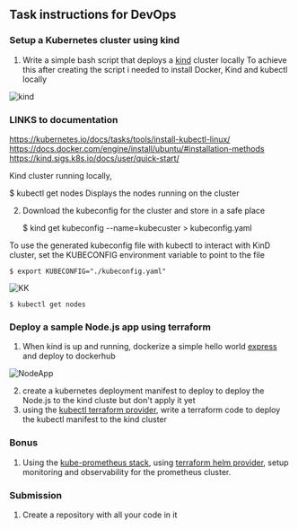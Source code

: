 ## Task instructions for DevOps 

### Setup a Kubernetes cluster using kind 
1. Write a simple bash script that deploys a [kind](https://kind.sigs.k8s.io/docs/user/quick-start/)  cluster locally
To achieve this after creating the script i needed to install Docker, Kind and kubectl locally

![kind](https://github.com/Benn1440/Ansible/assets/67696393/8c8b2d85-4502-42c1-9e18-0031cb82d510)

### LINKS to documentation
https://kubernetes.io/docs/tasks/tools/install-kubectl-linux/
https://docs.docker.com/engine/install/ubuntu/#installation-methods
https://kind.sigs.k8s.io/docs/user/quick-start/


Kind cluster running locally,

 $ kubectl get nodes
Displays the nodes running on the cluster

2. Download the kubeconfig for the cluster and store in a safe place


    $ kind get kubeconfig --name=kubecuster > kubeconfig.yaml

To use the generated kubeconfig file with kubectl to interact with KinD cluster, set the KUBECONFIG environment variable to point to the file 

    $ export KUBECONFIG="./kubeconfig.yaml"

![KK](https://github.com/Benn1440/Ansible/assets/67696393/38689954-a4e5-4fcf-ad7b-58b3d25f0237)

    $ kubectl get nodes

### Deploy a sample Node.js app using terraform

1. When kind is up and running, dockerize a simple hello world [express](https://expressjs.com/en/starter/hello-world.html) and deploy to dockerhub

![NodeApp](https://github.com/Benn1440/Ansible/assets/67696393/9fbb612f-9662-4d99-92ff-fa19e0a87f06)

2. create a kubernetes deployment manifest to deploy to deploy the Node.js to the kind cluste but don't apply it yet
3. using the [kubectl terraform provider](https://registry.terraform.io/providers/gavinbunney/kubectl/latest/docs), write a terraform code to deploy the kubectl manifest to the kind cluster 

### Bonus

1. Using the [kube-prometheus stack](https://github.com/prometheus-community/helm-charts/blob/main/charts/kube-prometheus-stack/README.md), using [terraform helm provider](https://registry.terraform.io/providers/hashicorp/helm/latest/docs), setup monitoring and observability for the prometheus cluster.

### Submission

1. Create a repository with all your code in it

   
